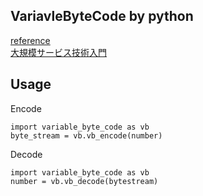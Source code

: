 ## VariavleByteCode by python  
[reference](https://nlp.stanford.edu/IR-book/html/htmledition/variable-byte-codes-1.html)  
[大規模サービス技術入門](http://gihyo.jp/book/2010/978-4-7741-4307-1)


## Usage
Encode
```
import variable_byte_code as vb
byte_stream = vb.vb_encode(number)
```

Decode
```
import variable_byte_code as vb
number = vb.vb_decode(bytestream)
```
